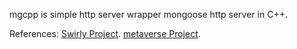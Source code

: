 mgcpp is simple http server wrapper mongoose http server in C++.

References:
[Swirly Project](http://github.com/swirlycloud/swirly).
[metaverse Project](http://github.com/the-metaverse/metaverse).
